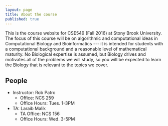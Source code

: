 ```yaml
---
layout: page
title: About the course
published: true
---
```


This is the course website for CSE549 (Fall 2016) at Stony Brook University.
The focus of this course will be on algorithmic and computational ideas in 
Computational Biology and Bioinformatics --- it is intended for students with
a computational background and a reasonable level of mathematical maturity.
No Biological expertise is assumed, but Biology drives and motivates all of
the problems we will study, so you will be expected to learn the Biology that 
is relevant to the topics we cover.

## People

- Instructor: Rob Patro
	- Office: NCS 259
    - Office Hours: Tues. 1-3PM
- TA: Laraib Malik
	- TA Office: NCS 156
    - Office Hours: Wed. 3-5PM
